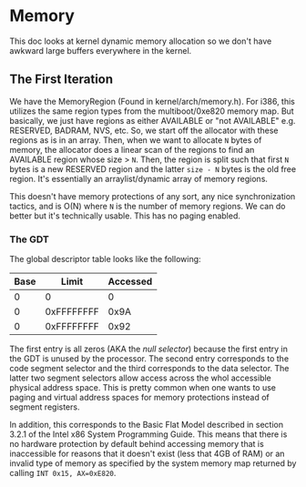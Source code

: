# Memory

This doc looks at kernel dynamic memory allocation so we don't have awkward large buffers everywhere in the kernel. 

## The First Iteration

We have the MemoryRegion (Found in kernel/arch/memory.h). For i386, this utilizes the same region types from the multiboot/0xe820 memory map. But basically, we just have regions as either AVAILABLE or "not AVAILABLE" e.g. RESERVED, BADRAM, NVS, etc. So, we start off the allocator with these regions as is in an array. Then, when we want to allocate `N` bytes of memory, the allocator does a linear scan of the regions to find an AVAILABLE region whose size > `N`. Then, the region is split such that first `N` bytes is a new RESERVED region and the latter `size - N` bytes is the old free region. It's essentially an arraylist/dynamic array of memory regions.

This doesn't have memory protections of any sort, any nice synchronization tactics, and is O(N) where `N` is the number of memory regions. We can do better but it's technically usable. This has no paging enabled.

### The GDT

The global descriptor table looks like the following:

| Base | Limit      | Accessed  |
|------|------------|------|
| 0    | 0          | 0    |
| 0    | 0xFFFFFFFF | 0x9A |
| 0    | 0xFFFFFFFF | 0x92 |

The first entry is all zeros (AKA the *null selector*) because the first entry in the GDT is unused by the processor. The second entry corresponds to the code segment selector and the third corresponds to the data selector. The latter two segment selectors allow access across the whol accessible physical address space. This is pretty common when one wants to use paging and virtual address spaces for memory protections instead of segment registers.

In addition, this corresponds to the Basic Flat Model described in section 3.2.1
of the Intel x86 System Programming Guide. This means that there is no hardware
protection by default behind accessing memory that is inaccessible for reasons
that it doesn't exist (less that 4GB of RAM) or an invalid type of memory as
specified by the system memory map returned by calling `INT 0x15, AX=0xE820`.
